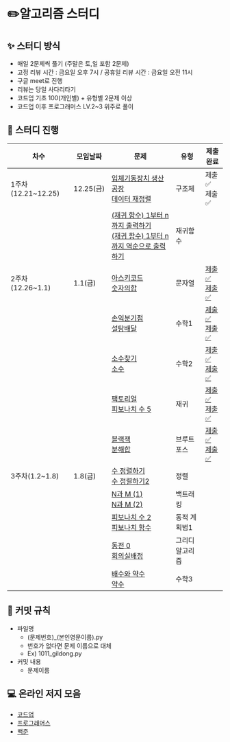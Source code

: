 # ✏️알고리즘 스터디

## ✨ 스터디 방식

* 매일 2문제씩 풀기 (주말은 토,일 포함 2문제)
* 고정 리뷰 시간 : 금요일 오후 7시 / 공휴일 리뷰 시간 : 금요일 오전 11시
* 구글 meet로 진행
* 리뷰는 당일 사다리타기
* 코드업 기초 100(개인별) + 유형별 2문제 이상
* 코드업 이후 프로그래머스 LV.2~3 위주로 풀이

## 📅 스터디 진행

| 차수               | 모임날짜  | 문제                                                         | 유형            | 제출완료                                                     |
| ------------------ | --------- | ------------------------------------------------------------ | --------------- | ------------------------------------------------------------ |
| 1주차(12.21~12.25) | 12.25(금) | [입체기동장치 생산공장](https://codeup.kr/problem.php?id=1805)<br />[데이터 재정렬](https://codeup.kr/problem.php?id=3004) | 구조체          | 제출✅<br />제출✅                                             |
|                    |           | [(재귀 함수) 1부터 n까지 출력하기](https://codeup.kr/problem.php?id=1901)<br />[(재귀 함수) 1부터 n까지 역순으로 출력하기](https://codeup.kr/problem.php?id=1902) | 재귀함수        |                                                              |
| 2주차(12.26~1.1)   | 1.1(금)   | [아스키코드](https://www.acmicpc.net/problem/11654)<br />[숫자의합](https://www.acmicpc.net/problem/11720) | 문자열          | [제출✅](https://github.com/FridayAlgorithm/juhee_study/blob/main/BOJ/STRING/11654.py)<br />[제출✅](https://github.com/FridayAlgorithm/juhee_study/blob/main/BOJ/STRING/11720.py) |
|                    |           | [손익분기점](https://www.acmicpc.net/problem/1712)<br />[설탕배달](https://www.acmicpc.net/problem/2839) | 수학1           | [제출✅](https://github.com/FridayAlgorithm/juhee_study/blob/main/BOJ/MATH/1712.py)<br />[제출✅](https://github.com/FridayAlgorithm/juhee_study/blob/main/BOJ/MATH/2839.py) |
|                    |           | [소수찾기](https://www.acmicpc.net/problem/1978)<br />[소수](https://www.acmicpc.net/problem/2581) | 수학2           | [제출✅](https://github.com/FridayAlgorithm/juhee_study/blob/main/BOJ/MATH/1978.py)<br />[제출✅](https://github.com/FridayAlgorithm/juhee_study/blob/main/BOJ/MATH/2581.py) |
|                    |           | [팩토리얼](https://www.acmicpc.net/problem/10872)<br />[피보나치 수 5](https://www.acmicpc.net/problem/10870) | 재귀            | [제출✅](https://github.com/FridayAlgorithm/juhee_study/blob/main/BOJ/RECURSION/10872.py)<br />[제출✅](https://github.com/FridayAlgorithm/juhee_study/blob/main/BOJ/RECURSION/10870.py) |
|                    |           | [블랙잭](https://www.acmicpc.net/problem/2798)<br />[분해합](https://www.acmicpc.net/problem/2231) | 브루트 포스     | [제출✅](https://github.com/FridayAlgorithm/juhee_study/blob/main/BOJ/BRUTE_FORCE/2798.py)<br />[제출✅](https://github.com/FridayAlgorithm/juhee_study/blob/main/BOJ/BRUTE_FORCE/2231.py) |
| 3주차(1.2~1.8)     | 1.8(금)   | [수 정렬하기](https://www.acmicpc.net/problem/2750)<br />[수 정렬하기2](https://www.acmicpc.net/problem/2751) | 정렬            |                                                              |
|                    |           | [N과 M (1)](https://www.acmicpc.net/problem/15649) <br />[N과 M (2)](https://www.acmicpc.net/problem/15650) | 백트래킹        |                                                              |
|                    |           | [피보나치 수 2](https://www.acmicpc.net/problem/2748) <br />[피보나치 함수](https://www.acmicpc.net/problem/1003) | 동적 계획법1    |                                                              |
|                    |           | [동전 0](https://www.acmicpc.net/problem/11047) <br />[회의실배정](https://www.acmicpc.net/problem/1931) | 그리디 알고리즘 |                                                              |
|                    |           | [배수와 약수](https://www.acmicpc.net/problem/5086)<br />[약수](https://www.acmicpc.net/problem/1037) | 수학3           |                                                              |



## 🙋 커밋 규칙

* 파일명
  * (문제번호)_(본인영문이름).py
  * 번호가 없다면 문제 이름으로 대체
  * Ex) 1011_gildong.py
* 커밋 내용
  * 문제이름

## **💻** 온라인 저지 모음

* [코드업](https://codeup.kr/index.php)
* [프로그래머스](https://programmers.co.kr/)
* [백준](https://www.acmicpc.net/)

